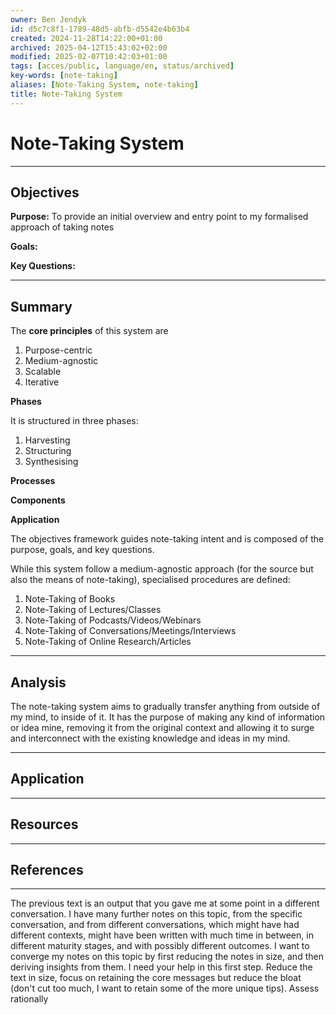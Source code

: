 ```yaml
---
owner: Ben Jendyk
id: d5c7c8f1-1789-48d5-abfb-d5542e4b63b4
created: 2024-11-28T14:22:00+01:00
archived: 2025-04-12T15:43:02+02:00
modified: 2025-02-07T10:42:03+01:00
tags: [acces/public, language/en, status/archived]
key-words: [note-taking]
aliases: [Note-Taking System, note-taking]
title: Note-Taking System
---
```


# Note-Taking System

---

## Objectives

**Purpose:** To provide an initial overview and entry point to my formalised approach of taking notes

**Goals:**

**Key Questions:**

---

## Summary

The **core principles** of this system are

1. Purpose-centric
2. Medium-agnostic
3. Scalable
4. Iterative

**Phases**

It is structured in three phases:

1. Harvesting
2. Structuring
3. Synthesising

**Processes**

**Components**

**Application**

The objectives framework guides note-taking intent and is composed of the purpose, goals, and key questions.

While this system follow a medium-agnostic approach (for the source but also the means of note-taking), specialised procedures are defined:

1. Note-Taking of Books
2. Note-Taking of Lectures/Classes
3. Note-Taking of Podcasts/Videos/Webinars
4. Note-Taking of Conversations/Meetings/Interviews
5. Note-Taking of Online Research/Articles

---

## Analysis

The note-taking system aims to gradually transfer anything from outside of my mind, to inside of it. It has the purpose of making any kind of information or idea mine, removing it from the original context and allowing it to surge and interconnect with the existing knowledge and ideas in my mind.

---

## Application

---

## Resources

---

## References


---

The previous text is an output that you gave me at some point in a different conversation. I have many further notes on this topic, from the specific conversation, and from different conversations, which might have had different contexts, might have been written with much time in between, in different maturity stages, and with possibly different outcomes. I want to converge my notes on this topic by first reducing the notes in size, and then deriving insights from them. I need your help in this first step. Reduce the text in size, focus on retaining the core messages but reduce the bloat (don't cut too much, I want to retain some of the more unique tips). Assess rationally